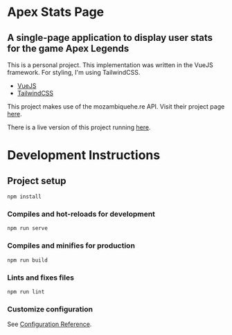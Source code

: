 # Apex Stats Page

## A single-page application to display user stats for the game Apex Legends

This is a personal project. This implementation was written in the VueJS framework. For styling, I'm using TailwindCSS.

- [VueJS](https://vuejs.org/)
- [TailwindCSS](https://tailwindcss.com/)

This project makes use of the mozambiquehe.re API. Visit their project page [here](https://apexlegendsapi.com/).

There is a live version of this project running [here](https://apex-stats.visudo.me/).

# Development Instructions

## Project setup
```
npm install
```

### Compiles and hot-reloads for development
```
npm run serve
```

### Compiles and minifies for production
```
npm run build
```

### Lints and fixes files
```
npm run lint
```

### Customize configuration
See [Configuration Reference](https://cli.vuejs.org/config/).
